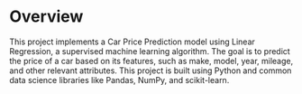# Overview

This project implements a Car Price Prediction model using Linear Regression, a supervised machine learning algorithm. The goal is to predict the price of a car based on its features, such as make, model, year, mileage, and other relevant attributes. This project is built using Python and common data science libraries like Pandas, NumPy, and scikit-learn.
